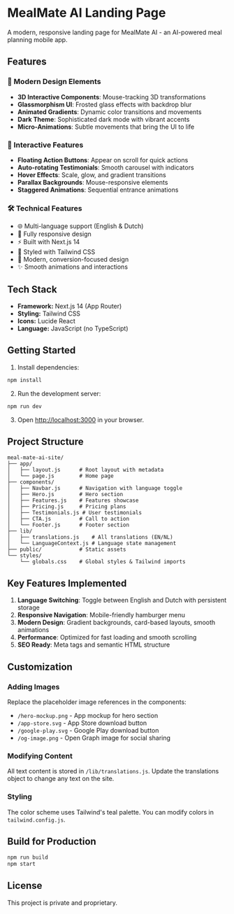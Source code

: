 # MealMate AI Landing Page

A modern, responsive landing page for MealMate AI - an AI-powered meal planning mobile app.

## Features

### 🎨 Modern Design Elements
- **3D Interactive Components**: Mouse-tracking 3D transformations
- **Glassmorphism UI**: Frosted glass effects with backdrop blur
- **Animated Gradients**: Dynamic color transitions and movements
- **Dark Theme**: Sophisticated dark mode with vibrant accents
- **Micro-Animations**: Subtle movements that bring the UI to life

### 🚀 Interactive Features
- **Floating Action Buttons**: Appear on scroll for quick actions
- **Auto-rotating Testimonials**: Smooth carousel with indicators
- **Hover Effects**: Scale, glow, and gradient transitions
- **Parallax Backgrounds**: Mouse-responsive elements
- **Staggered Animations**: Sequential entrance animations

### 🛠️ Technical Features
- 🌐 Multi-language support (English & Dutch)
- 📱 Fully responsive design
- ⚡ Built with Next.js 14
- 🎨 Styled with Tailwind CSS
- 🎯 Modern, conversion-focused design
- ✨ Smooth animations and interactions

## Tech Stack

- **Framework:** Next.js 14 (App Router)
- **Styling:** Tailwind CSS
- **Icons:** Lucide React
- **Language:** JavaScript (no TypeScript)

## Getting Started

1. Install dependencies:
```bash
npm install
```

2. Run the development server:
```bash
npm run dev
```

3. Open [http://localhost:3000](http://localhost:3000) in your browser.

## Project Structure

```
meal-mate-ai-site/
├── app/
│   ├── layout.js      # Root layout with metadata
│   └── page.js        # Home page
├── components/
│   ├── Navbar.js      # Navigation with language toggle
│   ├── Hero.js        # Hero section
│   ├── Features.js    # Features showcase
│   ├── Pricing.js     # Pricing plans
│   ├── Testimonials.js # User testimonials
│   ├── CTA.js         # Call to action
│   └── Footer.js      # Footer section
├── lib/
│   ├── translations.js    # All translations (EN/NL)
│   └── LanguageContext.js # Language state management
├── public/            # Static assets
└── styles/
    └── globals.css    # Global styles & Tailwind imports
```

## Key Features Implemented

1. **Language Switching**: Toggle between English and Dutch with persistent storage
2. **Responsive Navigation**: Mobile-friendly hamburger menu
3. **Modern Design**: Gradient backgrounds, card-based layouts, smooth animations
4. **Performance**: Optimized for fast loading and smooth scrolling
5. **SEO Ready**: Meta tags and semantic HTML structure

## Customization

### Adding Images

Replace the placeholder image references in the components:
- `/hero-mockup.png` - App mockup for hero section
- `/app-store.svg` - App Store download button
- `/google-play.svg` - Google Play download button
- `/og-image.png` - Open Graph image for social sharing

### Modifying Content

All text content is stored in `/lib/translations.js`. Update the translations object to change any text on the site.

### Styling

The color scheme uses Tailwind's teal palette. You can modify colors in `tailwind.config.js`.

## Build for Production

```bash
npm run build
npm start
```

## License

This project is private and proprietary.